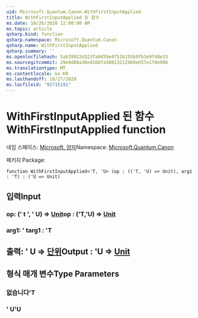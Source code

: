 ```yaml
---
uid: Microsoft.Quantum.Canon.WithFirstInputApplied
title: WithFirstInputApplied 된 함수
ms.date: 10/26/2020 12:00:00 AM
ms.topic: article
qsharp.kind: function
qsharp.namespace: Microsoft.Quantum.Canon
qsharp.name: WithFirstInputApplied
qsharp.summary: ''
ms.openlocfilehash: 5ab39922d323fa0459e4f51b155b9fb3e9f48e33
ms.sourcegitcommit: 29e0d88a30e4166fa580132124b0eb57e1f0e986
ms.translationtype: MT
ms.contentlocale: ko-KR
ms.lasthandoff: 10/27/2020
ms.locfileid: "92715191"
---
```

# <a name="withfirstinputapplied-function"></a><span data-ttu-id="6117a-102">WithFirstInputApplied 된 함수</span><span class="sxs-lookup"><span data-stu-id="6117a-102">WithFirstInputApplied function</span></span>

<span data-ttu-id="6117a-103">네임 스페이스: [Microsoft. 양자](xref:Microsoft.Quantum.Canon)</span><span class="sxs-lookup"><span data-stu-id="6117a-103">Namespace: [Microsoft.Quantum.Canon](xref:Microsoft.Quantum.Canon)</span></span>

<span data-ttu-id="6117a-104">패키지 [](https://nuget.org/packages/)</span><span class="sxs-lookup"><span data-stu-id="6117a-104">Package: [](https://nuget.org/packages/)</span></span>




```qsharp
function WithFirstInputApplied<'T, 'U> (op : (('T, 'U) => Unit), arg1 : 'T) : ('U => Unit)
```


## <a name="input"></a><span data-ttu-id="6117a-105">입력</span><span class="sxs-lookup"><span data-stu-id="6117a-105">Input</span></span>

### <a name="op--tu--unit"></a><span data-ttu-id="6117a-106">op: (' t ', ' U) => [Unit](xref:microsoft.quantum.lang-ref.unit)</span><span class="sxs-lookup"><span data-stu-id="6117a-106">op : ('T,'U) => [Unit](xref:microsoft.quantum.lang-ref.unit)</span></span> 




### <a name="arg1--t"></a><span data-ttu-id="6117a-107">arg1: ' t</span><span class="sxs-lookup"><span data-stu-id="6117a-107">arg1 : 'T</span></span>





## <a name="output--u--unit"></a><span data-ttu-id="6117a-108">출력: ' U => [단위](xref:microsoft.quantum.lang-ref.unit)</span><span class="sxs-lookup"><span data-stu-id="6117a-108">Output : 'U => [Unit](xref:microsoft.quantum.lang-ref.unit)</span></span> 



## <a name="type-parameters"></a><span data-ttu-id="6117a-109">형식 매개 변수</span><span class="sxs-lookup"><span data-stu-id="6117a-109">Type Parameters</span></span>

### <a name="t"></a><span data-ttu-id="6117a-110">없습니다</span><span class="sxs-lookup"><span data-stu-id="6117a-110">'T</span></span>


### <a name="u"></a><span data-ttu-id="6117a-111">' U</span><span class="sxs-lookup"><span data-stu-id="6117a-111">'U</span></span>

